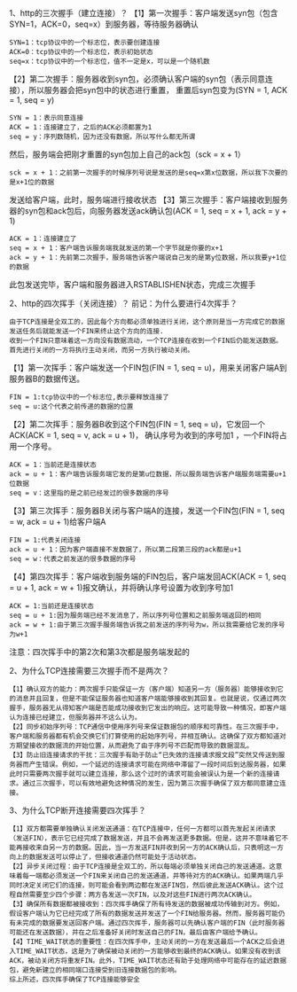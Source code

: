 1、http的三次握手（建立连接）？
【1】第一次握手：客户端发送syn包（包含SYN=1，ACK=0，seq=x）到服务器，等待服务器确认
```
SYN=1：tcp协议中的一个标志位，表示要创建连接
ACK=0：tcp协议中的一个标志位，表示初始状态
seq=x：tcp协议中的一个标志位，值不一定是x，可以是一个随机数
```
【2】第二次握手：服务器收到syn包，必须确认客户端的syn包（表示同意连接），所以服务器会把syn包中的状态进行重置，
重置后syn包变为(SYN = 1, ACK = 1, seq = y)
```
SYN = 1：表示同意连接
ACK = 1：连接建立了，之后的ACK必须都置为1
seq = y：序列数随机，因为还没有数据，所以写什么都无所谓
```
然后，服务端会把刚才重置的syn包加上自己的ack包（sck = x + 1）
```
sck = x + 1：之前第一次握手的时候序列号说是发送的是seq=x第x位数据，所以我下次要的是x+1位的数据
```
发送给客户端，此时，服务端进行接收状态
【3】第三次握手：客户端接收到服务器的syn包和ack包后，向服务器发送ack确认包(ACK = 1, seq = x + 1, ack = y + 1)
```
ACK = 1：连接建立了
seq = x + 1：客户端告诉服务端我就发送的第一个字节就是你要的x+1
ack = y + 1：先前第二次握手，服务端告诉客户端说自己发的是第y位数据，所以我要y+1位的数据
```
此包发送完毕，客户端和服务器进入RSTABLISHEN状态，完成三次握手

2、http的四次挥手（关闭连接）？
前记：为什么要进行4次挥手？
```
由于TCP连接是全双工的，因此每个方向都必须单独进行关闭，这个原则是当一方完成它的数据发送任务后就能发送一个FIN来终止这个方向的连接.
收到一个FIN只意味着这一方向没有数据流动，一个TCP连接在收到一个FIN后仍能发送数据。首先进行关闭的一方将执行主动关闭，而另一方执行被动关闭。
```
【1】第一次挥手：客户端发送一个FIN包(FIN = 1, seq = u)，用来关闭客户端A到服务器B的数据传送。
```
FIN = 1:tcp协议中的一个标志位,表示要释放连接了
seq = u:这个代表之前传递的数据的位置
```
【2】第二次挥手：服务器B收到这个FIN包(FIN = 1, seq = u)，它发回一个ACK(ACK = 1, seq = v, ack = u + 1)，
确认序号为收到的序号加1 ，一个FIN将占用一个序号。
```
ACK = 1：当前还是连接状态
ack = u + 1：客户端告诉服务端它发的是第u位数据，所以服务端告诉客户端服务端需要u+1位数据
seq = v：这里指的是之前已经发过的很多数据的序号
```
【3】第三次挥手：服务器B关闭与客户端A的连接，发送一个FIN包(FIN = 1, seq = w, ack = u + 1)给客户端A
```
FIN = 1:代表关闭连接
ack = u + 1：因为客户端直接不发数据了，所以第二段第三段的ack都是u+1
seq = w：代表之前发送的很多数据的序号
```
【4】第四次挥手：客户端收到服务端的FIN包后，客户端发回ACK(ACK = 1, seq = u + 1, ack = w + 1)报文确认，并将确认序号设置为收到序号加1
```
ACK = 1:当前还是连接状态
seq = u + 1:因为服务端已经不发消息了，所以序列号位置和之前服务端返回的相同
ack = w + 1:由于第三次握手服务端告诉我之前发送的序列号为w，所以我需要给它发的序号为w+1
```

注意：四次挥手中的第2次和第3次都是服务端发起的


2、为什么TCP连接需要三次握手而不是两次？
```
【1】确认双方的能力：两次握手只能保证一方（客户端）知道另一方（服务器）能够接收到它的消息并且回复，但是不能保证服务器也知道客户端能够接收到其回复。也就是说，仅通过两次握手，服务器无从得知客户端是否能成功接收到它发出的响应。这可能导致一种情况，即客户端认为连接已经建立，但服务器并不这么认为。
【2】同步初始序列号：TCP通信中使用序列号来保证数据包的顺序和可靠性。在三次握手中，客户端和服务器都有机会交换它们打算使用的起始序列号，并相互确认。这确保了双方都知道对方期望接收的数据流的开始位置，从而避免了由于序列号不匹配而导致的数据混乱。
【3】防止旧连接请求的干扰：三次握手有助于防止“已失效的连接请求报文段”突然又传送到服务器而产生错误。例如，一个延迟的连接请求可能在网络中滞留了一段时间后到达服务器，如果此时只需要两次握手就可以建立连接，那么这个过时的请求可能会被误认为是一个新的连接请求。通过三次握手，可以有效地避免这种情况的发生，因为第三次握手确保了双方都同意建立连接。
```

3、为什么TCP断开连接需要四次挥手？
```
【1】双方都需要单独确认关闭发送通道：在TCP连接中，任何一方都可以首先发起关闭请求（发送FIN），表示它已经完成了数据发送，并且不会再发送更多数据。但是，这并不意味着它不能再接收来自另一方的数据。因此，当一方发送FIN并收到另一方的ACK确认后，只表明这一方向上的数据发送可以停止了，但接收通道仍然可能处于活动状态。
【2】异步关闭过程：由于TCP连接是全双工的，所以每端必须单独关闭自己的发送通道。这意味着每一端都必须发送一个FIN来关闭自己的发送通道，并等待对方的ACK确认。如果两端几乎同时决定关闭它们的连接，则可能会看到两边都在发送FIN包，然后彼此发送ACK确认。这个过程自然需要至少四个步骤：两方各发送一次FIN，以及对这些FIN进行两次ACK确认。
【3】确保所有数据都被接收到：四次挥手确保了所有待发送的数据被成功传输到对方。例如，假设客户端认为它已经完成了所有的数据发送并发送了一个FIN给服务器。然而，服务器可能仍有未完成的数据要发送回客户端。通过四次挥手，服务器可以先确认客户端的FIN（此时服务器可能还在发送数据），并在之后准备好关闭时发送自己的FIN，最后由客户端给予确认。
【4】TIME_WAIT状态的重要性：在四次挥手中，主动关闭的一方在发送最后一个ACK之后会进入TIME_WAIT状态，这是为了确保被动关闭的一方能够收到最终的ACK确认。如果没有收到该ACK，被动关闭方将重发FIN。此外，TIME_WAIT状态还有助于处理网络中可能存在的延迟数据包，避免新建立的相同端口连接受到旧连接数据包的影响。
综上所述，四次挥手确保了TCP连接能够安全
```